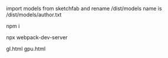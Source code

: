 import models from sketchfab and rename /dist/models  name is /dist/models/author.txt

npm i

npx webpack-dev-server

gl.html gpu.html
